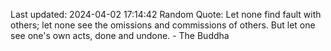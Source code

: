 Last updated: 2024-04-02 17:14:42
Random Quote: Let none find fault with others; let none see the omissions and commissions of others. But let one see one's own acts, done and undone. - The Buddha
